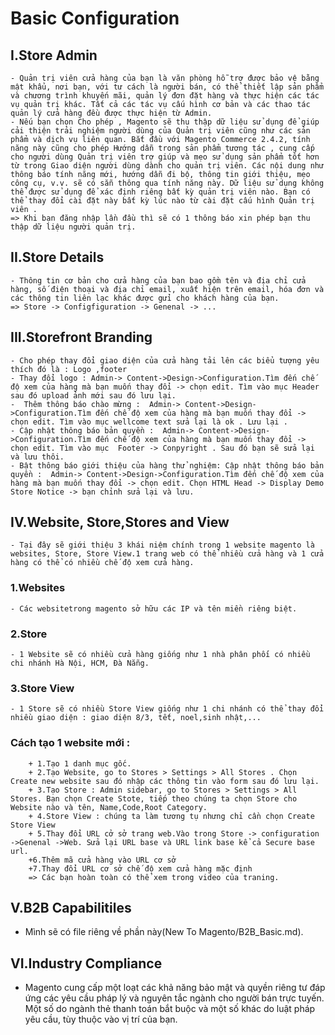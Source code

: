 # Basic Configuration 
## I.Store Admin
    - Quản trị viên cửa hàng của bạn là văn phòng hỗ trợ được bảo vệ bằng mật khẩu, nơi bạn, với tư cách là người bán, có thể thiết lập sản phẩm và chương trình khuyến mãi, quản lý đơn đặt hàng và thực hiện các tác vụ quản trị khác. Tất cả các tác vụ cấu hình cơ bản và các thao tác quản lý cửa hàng đều được thực hiện từ Admin.
    - Nếu bạn chọn Cho phép , Magento sẽ thu thập dữ liệu sử dụng để giúp cải thiện trải nghiệm người dùng của Quản trị viên cũng như các sản phẩm và dịch vụ liên quan. Bắt đầu với Magento Commerce 2.4.2, tính năng này cũng cho phép Hướng dẫn trong sản phẩm tương tác , cung cấp cho người dùng Quản trị viên trợ giúp và mẹo sử dụng sản phẩm tốt hơn từ trong Giao diện người dùng dành cho quản trị viên. Các nội dung như thông báo tính năng mới, hướng dẫn đi bộ, thông tin giới thiệu, mẹo công cụ, v.v. sẽ có sẵn thông qua tính năng này. Dữ liệu sử dụng không thể được sử dụng để xác định riêng bất kỳ quản trị viên nào. Bạn có thể thay đổi cài đặt này bất kỳ lúc nào từ cài đặt cấu hình Quản trị viên .
    => Khi bạn đăng nhập lần đầu thì sẽ có 1 thông báo xin phép bạn thu thập dữ liệu người quản trị.
## II.Store Details
    - Thông tin cơ bản cho cửa hàng của bạn bao gồm tên và địa chỉ cửa hàng, số điện thoại và địa chỉ email, xuất hiện trên email, hóa đơn và các thông tin liên lạc khác được gửi cho khách hàng của bạn.
    => Store -> Configfiguration -> Genenal -> ...
## III.Storefront Branding
    - Cho phép thay đổi giao diện của cửa hàng tải lên các biểu tượng yêu thích đó là : Logo ,footer 
    - Thay đổi logo : Admin-> Content->Design->Configuration.Tìm đến chế độ xem của hàng mà bạn muốn thay đổi -> chọn edit. Tìm vào mục Header sau đó upload ảnh mới sau đó lưu lại.
    -  Thêm thông báo chào mừng :  Admin-> Content->Design->Configuration.Tìm đến chế độ xem của hàng mà bạn muốn thay đổi -> chọn edit. Tìm vào mục wellcome text sửa lại là ok . Lưu lại .
    - Cập nhật thông báo bản quyền :  Admin-> Content->Design->Configuration.Tìm đến chế độ xem của hàng mà bạn muốn thay đổi -> chọn edit. Tìm vào mục  Footer -> Conpyright . Sau đó bạn sẽ sửa lại và lưu thôi.
    - Bật thông báo giới thiệu của hàng thử nghiệm: Cập nhật thông báo bản quyền :  Admin-> Content->Design->Configuration.Tìm đến chế độ xem của hàng mà bạn muốn thay đổi -> chọn edit. Chọn HTML Head -> Display Demo Store Notice -> bạn chỉnh sửa lại và lưu.
## IV.Website, Store,Stores and View
    - Tại đây sẽ giới thiệu 3 khái niệm chính trong 1 website magento là websites, Store, Store View.1 trang web có thể nhiều cửa hàng và 1 cửa hàng có thể có nhiều chế độ xem cửa hàng.
### 1.Websites
    - Các websitetrong magento sở hữu các IP và tên miền riêng biệt.
### 2.Store 
    - 1 Website sẽ có nhiều cửa hàng giống như 1 nhà phân phối có nhiều chi nhánh Hà Nội, HCM, Đà Nẵng. 
### 3.Store View
    - 1 Store sẽ có nhiều Store View giống như 1 chi nhánh có thể thay đổi nhiều giao diện : giao diện 8/3, tết, noel,sinh nhật,...
### Cách tạo 1 website mới : 
        + 1.Tạo 1 danh mục gốc.
        + 2.Tạo Website, go to Stores > Settings > All Stores . Chọn Create new website sau đó nhập các thông tin vào form sau đó lưu lại. 
        + 3.Tạo Store : Admin sidebar, go to Stores > Settings > All Stores. Bạn chọn Create Stote, tiếp theo chúng ta chọn Store cho Website nào và tên, Name,Code,Root Category.
        + 4.Store View : chúng ta làm tương tụ nhưng chỉ cần chọn Create Store View 
        + 5.Thay đổi URL cở sở trang web.Vào trong Store -> configuration ->Genenal ->Web. Sửa lại URL base và URL link base kể cả Secure base url.
        +6.Thêm mã cửa hàng vào URL cơ sở
        +7.Thay đổi URL cơ sở chế độ xem cửa hàng mặc định
        => Các bạn hoàn toàn có thể xem trong video của traning.
## V.B2B Capabilitiles
- Mình sẽ có file riêng về phần này(New To Magento/B2B_Basic.md).
## VI.Industry Compliance
- Magento cung cấp một loạt các khả năng bảo mật và quyền riêng tư đáp ứng các yêu cầu pháp lý và nguyên tắc ngành cho người bán trực tuyến. Một số do ngành thẻ thanh toán bắt buộc và một số khác do luật pháp yêu cầu, tùy thuộc vào vị trí của bạn.